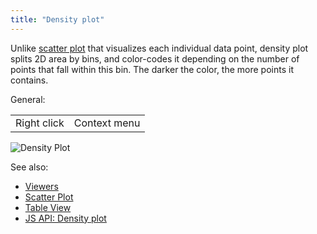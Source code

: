 ```yaml
---
title: "Density plot"
---
```


Unlike [scatter plot](scatter-plot.md) that visualizes each individual data point, density plot splits 2D area by bins,
and color-codes it depending on the number of points that fall within this bin. The darker the color, the more points it
contains.

General:

|             |              |
|-------------|--------------|
| Right click | Context menu |

![Density Plot](../../uploads/viewers/density-plot.png "Density Plot")

See also:

* [Viewers](../viewers/viewers.md)
* [Scatter Plot](scatter-plot.md)
* [Table View](../../datagrok/navigation/table-view.md)
* [JS API: Density plot](https://public.datagrok.ai/js/samples/ui/viewers/types/density-plot)
